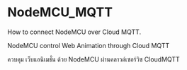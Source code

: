 # NodeMCU_MQTT
How to connect NodeMCU over Cloud MQTT.

NodeMCU control Web Animation through Cloud MQTT

ควบคุม เว็บแอนิเมชั่น ด้วย NodeMCU ผ่านคลาวด์เซอร์วิซ CloudMQTT
